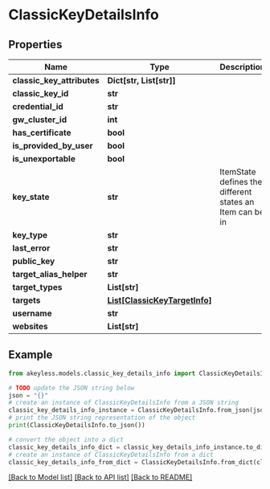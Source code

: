 # ClassicKeyDetailsInfo


## Properties

Name | Type | Description | Notes
------------ | ------------- | ------------- | -------------
**classic_key_attributes** | **Dict[str, List[str]]** |  | [optional] 
**classic_key_id** | **str** |  | [optional] 
**credential_id** | **str** |  | [optional] 
**gw_cluster_id** | **int** |  | [optional] 
**has_certificate** | **bool** |  | [optional] 
**is_provided_by_user** | **bool** |  | [optional] 
**is_unexportable** | **bool** |  | [optional] 
**key_state** | **str** | ItemState defines the different states an Item can be in | [optional] 
**key_type** | **str** |  | [optional] 
**last_error** | **str** |  | [optional] 
**public_key** | **str** |  | [optional] 
**target_alias_helper** | **str** |  | [optional] 
**target_types** | **List[str]** |  | [optional] 
**targets** | [**List[ClassicKeyTargetInfo]**](ClassicKeyTargetInfo.md) |  | [optional] 
**username** | **str** |  | [optional] 
**websites** | **List[str]** |  | [optional] 

## Example

```python
from akeyless.models.classic_key_details_info import ClassicKeyDetailsInfo

# TODO update the JSON string below
json = "{}"
# create an instance of ClassicKeyDetailsInfo from a JSON string
classic_key_details_info_instance = ClassicKeyDetailsInfo.from_json(json)
# print the JSON string representation of the object
print(ClassicKeyDetailsInfo.to_json())

# convert the object into a dict
classic_key_details_info_dict = classic_key_details_info_instance.to_dict()
# create an instance of ClassicKeyDetailsInfo from a dict
classic_key_details_info_from_dict = ClassicKeyDetailsInfo.from_dict(classic_key_details_info_dict)
```
[[Back to Model list]](../README.md#documentation-for-models) [[Back to API list]](../README.md#documentation-for-api-endpoints) [[Back to README]](../README.md)


